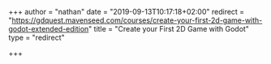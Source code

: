 +++
author = "nathan"
date = "2019-09-13T10:17:18+02:00"
redirect = "https://gdquest.mavenseed.com/courses/create-your-first-2d-game-with-godot-extended-edition"
title = "Create your First 2D Game with Godot"
type = "redirect"

+++
